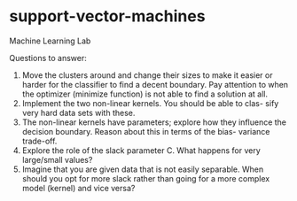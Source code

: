 # support-vector-machines
Machine Learning Lab


Questions to answer:
1. Move the clusters around and change their sizes to make it easier or
harder for the classifier to find a decent boundary. Pay attention
to when the optimizer (minimize function) is not able to find a
solution at all.
2. Implement the two non-linear kernels. You should be able to clas-
sify very hard data sets with these.
3. The non-linear kernels have parameters; explore how they influence
the decision boundary. Reason about this in terms of the bias-
variance trade-off.
4. Explore the role of the slack parameter C. What happens for very
large/small values?
5. Imagine that you are given data that is not easily separable. When
should you opt for more slack rather than going for a more complex
model (kernel) and vice versa?
